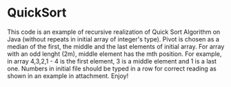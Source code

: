 # QuickSort
This code is an example of recursive realization of Quick Sort Algorithm on Java (without repeats in initial array of integer's type). Pivot is chosen as a median of the first, the middle and the last elements of initial array. For array with an odd lenght (2m), middle element has the mth position. For example, in array 4,3,2,1 - 4 is the first element, 3 is a middle element and 1 is a last one. Numbers in initial file should be typed in a row for correct reading as shown in an example in attachment. Enjoy!
